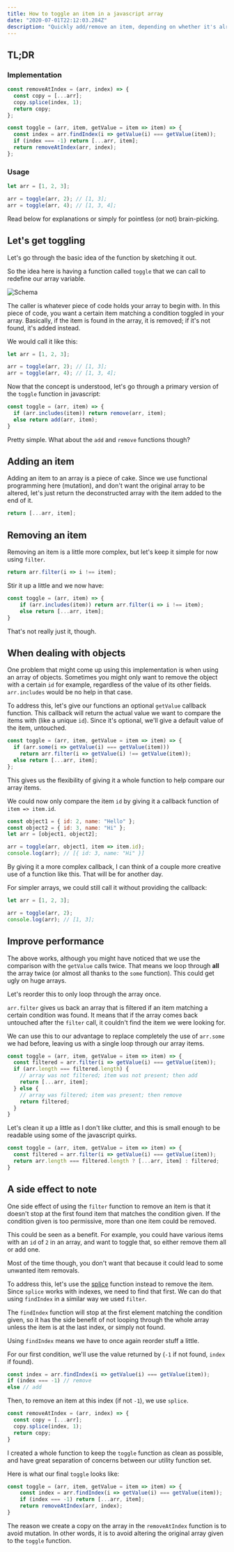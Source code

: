 ```yaml
---
title: How to toggle an item in a javascript array
date: "2020-07-01T22:12:03.284Z"
description: "Quickly add/remove an item, depending on whether it's already in the array or not."
---
```


## TL;DR

### Implementation

```jsx
const removeAtIndex = (arr, index) => {
  const copy = [...arr];
  copy.splice(index, 1);
  return copy;
};

const toggle = (arr, item, getValue = item => item) => {
  const index = arr.findIndex(i => getValue(i) === getValue(item));
  if (index === -1) return [...arr, item];
  return removeAtIndex(arr, index);
};
```

### Usage

```jsx
let arr = [1, 2, 3];

arr = toggle(arr, 2); // [1, 3];
arr = toggle(arr, 4); // [1, 3, 4];
```

Read below for explanations or simply for pointless (or not) brain-picking.

## Let's get toggling

Let's go through the basic idea of the function by sketching it out.

So the idea here is having a function called `toggle` that we can call to redefine our array variable.

![Schema](./schema.png)

The caller is whatever piece of code holds your array to begin with. In this piece of code, you want a certain item matching a condition toggled in your array. Basically, if the item is found in the array, it is removed; if it's not found, it's added instead.

We would call it like this:

```jsx
let arr = [1, 2, 3];

arr = toggle(arr, 2); // [1, 3];
arr = toggle(arr, 4); // [1, 3, 4];
```

Now that the concept is understood, let's go through a primary version of the `toggle` function in javascript:

```jsx
const toggle = (arr, item) => {
  if (arr.includes(item)) return remove(arr, item);
  else return add(arr, item);
}
```

Pretty simple. What about the `add` and `remove` functions though?

## Adding an item

Adding an item to an array is a piece of cake. Since we use functional programming here (mutation), and don't want the original array to be altered, let's just return the deconstructed array with the item added to the end of it.

```jsx
return [...arr, item];
```

## Removing an item

Removing an item is a little more complex, but let's keep it simple for now using `filter`.

```jsx
return arr.filter(i => i !== item);
```

Stir it up a little and we now have:

```jsx
const toggle = (arr, item) => {
	if (arr.includes(item)) return arr.filter(i => i !== item);
	else return [...arr, item];
}
```

That's not really just it, though.

## When dealing with objects

One problem that might come up using this implementation is when using an array of objects. Sometimes you might only want to remove the object with a certain `id` for example, regardless of the value of its other fields. `arr.includes` would be no help in that case.

To address this, let's give our functions an optional `getValue` callback function. This callback will return the actual value we want to compare the items with (like a unique `id`). Since it's optional, we'll give a default value of the item, untouched.

```jsx
const toggle = (arr, item, getValue = item => item) => {
  if (arr.some(i => getValue(i) === getValue(item)))
    return arr.filter(i => getValue(i) !== getValue(item));
  else return [...arr, item];
};
```

This gives us the flexibility of giving it a whole function to help compare our array items.

We could now only compare the item `id` by giving it a callback function of `item => item.id`.

```jsx
const object1 = { id: 2, name: "Hello" };
const object2 = { id: 3, name: "Hi" };
let arr = [object1, object2];

arr = toggle(arr, object1, item => item.id);
console.log(arr); // [{ id: 3, name: "Hi" }]
```

By giving it a more complex callback, I can think of a couple more creative use of a function like this. That will be for another day.

For simpler arrays, we could still call it without providing the callback:

```jsx
let arr = [1, 2, 3];

arr = toggle(arr, 2);
console.log(arr); // [1, 3];
```

## Improve performance

The above works, although you might have noticed that we use the comparison with the `getValue` calls twice. That means we loop through **all** the array twice (or almost all thanks to the `some` function). This could get ugly on huge arrays.

Let's reorder this to only loop through the array once.

`arr.filter` gives us back an array that is filtered if an item matching a certain condition was found. It means that if the array comes back untouched after the `filter` call, it couldn't find the item we were looking for.

We can use this to our advantage to replace completely the use of `arr.some` we had before, leaving us with a single loop through our array items.

```jsx
const toggle = (arr, item, getValue = item => item) => {
  const filtered = arr.filter(i => getValue(i) === getValue(item));
  if (arr.length === filtered.length) {
    // array was not filtered; item was not present; then add
    return [...arr, item];
  } else {
    // array was filtered; item was present; then remove
    return filtered;
  }
}
```

Let's clean it up a little as I don't like clutter, and this is small enough to be readable using some of the javascript quirks.

```jsx
const toggle = (arr, item, getValue = item => item) => {
  const filtered = arr.filter(i => getValue(i) === getValue(item));
  return arr.length === filtered.length ? [...arr, item] : filtered;
}
```

## A side effect to note

One side effect of using the `filter` function to remove an item is that it doesn't stop at the first found item that matches the condition given. If the condition given is too permissive, more than one item could be removed.

This could be seen as a benefit. For example, you could have various items with an `id` of `2` in an array, and want to toggle that, so either remove them all or add one.

Most of the time though, you don't want that because it could lead to some unwanted item removals.

To address this, let's use the [splice](https://developer.mozilla.org/en-US/docs/Web/JavaScript/Reference/Global_Objects/Array/splice) function instead to remove the item. Since `splice` works with indexes, we need to find that first. We can do that using `findIndex` in a similar way we used `filter`.

The `findIndex` function will stop at the first element matching the condition given, so it has the side benefit of not looping through the whole array unless the item is at the last index, or simply not found.

Using `findIndex` means we have to once again reorder stuff a little.

For our first condition, we'll use the value returned by (`-1` if not found, `index` if found).

```jsx
const index = arr.findIndex(i => getValue(i) === getValue(item));
if (index === -1) // remove
else // add
```

Then, to remove an item at this index (if not `-1`), we use `splice`.

```jsx
const removeAtIndex = (arr, index) => {
  const copy = [...arr];
  copy.splice(index, 1);
  return copy;
}
```

I created a whole function to keep the `toggle` function as clean as possible, and have great separation of concerns between our utility function set.

Here is what our final `toggle` looks like:

```jsx
const toggle = (arr, item, getValue = item => item) => {
	const index = arr.findIndex(i => getValue(i) === getValue(item));
	if (index === -1) return [...arr, item];
	return removeAtIndex(arr, index);
}
```

The reason we create a copy on the array in the `removeAtIndex` function is to avoid mutation. In other words, it is to avoid altering the original array given to the `toggle` function.
